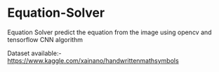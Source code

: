 # Equation-Solver

Equation Solver predict the equation from the image using opencv and tensorflow CNN algorithm

Dataset available:- https://www.kaggle.com/xainano/handwrittenmathsymbols

